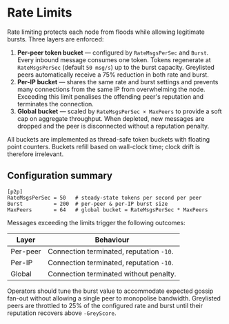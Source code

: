 # Rate Limits

Rate limiting protects each node from floods while allowing legitimate bursts.
Three layers are enforced:

1. **Per-peer token bucket** — configured by `RateMsgsPerSec` and `Burst`.
   Every inbound message consumes one token. Tokens regenerate at
   `RateMsgsPerSec` (default `50 msg/s`) up to the burst capacity. Greylisted
   peers automatically receive a 75% reduction in both rate and burst.
2. **Per-IP bucket** — shares the same rate and burst settings and prevents many
   connections from the same IP from overwhelming the node. Exceeding this limit
   penalises the offending peer's reputation and terminates the connection.
3. **Global bucket** — scaled by `RateMsgsPerSec × MaxPeers` to provide a soft
   cap on aggregate throughput. When depleted, new messages are dropped and the
   peer is disconnected without a reputation penalty.

All buckets are implemented as thread-safe token buckets with floating point
counters. Buckets refill based on wall-clock time; clock drift is therefore
irrelevant.

## Configuration summary

```
[p2p]
RateMsgsPerSec = 50   # steady-state tokens per second per peer
Burst          = 200  # per-peer & per-IP burst size
MaxPeers       = 64   # global bucket = RateMsgsPerSec * MaxPeers
```

Messages exceeding the limits trigger the following outcomes:

| Layer | Behaviour |
| --- | --- |
| Per-peer | Connection terminated, reputation `-10`. |
| Per-IP | Connection terminated, reputation `-10`. |
| Global | Connection terminated without penalty. |

Operators should tune the burst value to accommodate expected gossip fan-out
without allowing a single peer to monopolise bandwidth. Greylisted peers are
throttled to 25% of the configured rate and burst until their reputation
recovers above `-GreyScore`.
